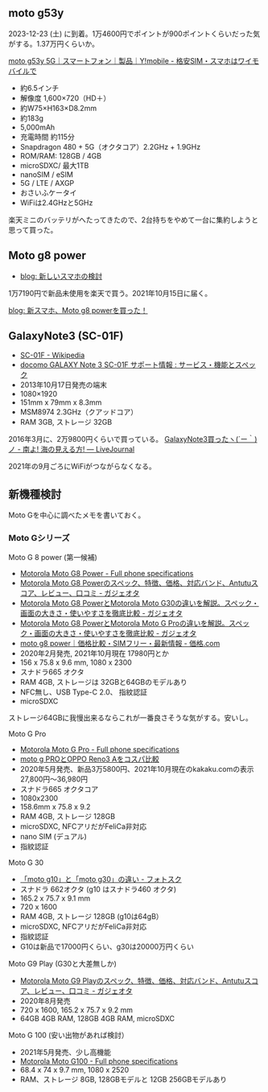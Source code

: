 ## moto g53y

2023-12-23 (土) に到着。1万4600円でポイントが900ポイントくらいだった気がする。1.37万円くらいか。

[moto g53y 5G｜スマートフォン｜製品｜Y!mobile - 格安SIM・スマホはワイモバイルで](https://www.ymobile.jp/lineup/motog53y/)

- 約6.5インチ
- 解像度 	1,600×720（HD＋）
- 約W75×H163×D8.2mm
- 約183g
- 5,000mAh
- 充電時間 約115分
- Snapdragon 480 + 5G（オクタコア）2.2GHz + 1.9GHz
- ROM/RAM: 128GB / 4GB
- microSDXC/ 最大1TB
- nanoSIM / eSIM
- 5G / LTE / AXGP
- おさいふケータイ
- WiFiは2.4GHzと5GHz

楽天ミニのバッテリがへたってきたので、2台持ちをやめて一台に集約しようと思って買った。

## Moto g8 power

- [blog: 新しいスマホの検討](https://karino2.github.io/2021/09/23/new_phone_candidate.html)


1万7190円で新品未使用を楽天で買う。2021年10月15日に届く。

[blog: 新スマホ、Moto g8 powerを買った！](https://karino2.github.io/2021/10/15/moto_g8_power_newphone.html)

## GalaxyNote3 (SC-01F)

- [SC-01F - Wikipedia](https://ja.wikipedia.org/wiki/SC-01F)
- [docomo GALAXY Note 3 SC-01F サポート情報 : サービス・機能とスペック](https://www.nttdocomo.co.jp/support/product/sc01f/spec.html)
- 2013年10月17日発売の端末
- 1080×1920
- 151mm x 79mm x 8.3mm
- MSM8974 2.3GHz（クアッドコア）
- RAM 3GB, ストレージ 32GB

2016年3月に、2万9800円くらいで買っている。 [GalaxyNote3買ったヽ(´ー｀)ノ - 南よ! 海の見える方! — LiveJournal](https://karino2.livejournal.com/394344.html)

2021年の9月ごろにWiFiがつながらなくなる。

## 新機種検討

Moto Gを中心に調べたメモを書いておく。

### Moto Gシリーズ

Moto G 8 power (第一候補)
- [Motorola Moto G8 Power - Full phone specifications](https://www.gsmarena.com/motorola_moto_g8_power-10052.php)
- [Motorola Moto G8 Powerのスペック、特徴、価格、対応バンド、Antutuスコア、レビュー、口コミ - ガジェオタ](https://gajeota.com/device/motorola-moto-g-power)
- [Motorola Moto G8 PowerとMotorola Moto G30の違いを解説。スペック・画面の大きさ・使いやすさを徹底比較 - ガジェオタ](https://gajeota.com/compare/motorola-moto-g-power,motorola-moto-g30)
- [Motorola Moto G8 PowerとMotorola Moto G Proの違いを解説。スペック・画面の大きさ・使いやすさを徹底比較 - ガジェオタ](https://gajeota.com/compare/motorola-moto-g-power,motorola-moto-g-pro)
- [moto g8 power｜価格比較・SIMフリー・最新情報 - 価格.com](https://kakaku.com/keitai/smartphone/model/M0000000780/)
- 2020年2月発売, 2021年10月現在 17980円とか
- 156 x 75.8 x 9.6 mm, 1080 x 2300
- スナドラ665 オクタ
- RAM 4GB, ストレージは 32GBと64GBのモデルあり
- NFC無し、USB Type-C 2.0、 指紋認証
- microSDXC

ストレージ64GBに我慢出来るならこれが一番良さそうな気がする。安いし。

Moto G Pro

- [Motorola Moto G Pro - Full phone specifications](https://www.gsmarena.com/motorola_moto_g_pro-10269.php)
- [moto g PROとOPPO Reno3 Aをコスパ比較](https://momenttech.tokyo/moto-g-pro-oppo-reno3-a/)
- 2020年5月発売、新品3万5800円、2021年10月現在のkakaku.comの表示 27,800円～36,980円
- スナドラ665 オクタコア
- 1080x2300
- 158.6mm x 75.8 x 9.2
- RAM 4GB, ストレージ 128GB
- microSDXC, NFCアリだがFeliCa非対応
- nano SIM (デュアル)
- 指紋認証


Moto G 30

- [「moto g10」と「moto g30」の違い - フォトスク](https://photosku.com/archives/4486/)
- スナドラ 662オクタ (g10 はスナドラ460 オクタ)
- 165.2 x 75.7 x 9.1 mm
- 720 x 1600
- RAM 4GB, ストレージ 128GB (g10は64gB）
- microSDXC, NFCアリだがFeliCa非対応
- 指紋認証
- G10は新品で17000円くらい、g30は20000万円くらい

Moto G9 Play (G30と大差無しか)

- [Motorola Moto G9 Playのスペック、特徴、価格、対応バンド、Antutuスコア、レビュー、口コミ - ガジェオタ](https://gajeota.com/device/motorola-moto-g9-play)
- 2020年8月発売
- 720 x 1600, 165.2 x 75.7 x 9.2 mm 
- 64GB 4GB RAM, 128GB 4GB RAM, microSDXC

Moto G 100 (安い出物があれば検討）

- 2021年5月発売、少し高機能
- [Motorola Moto G100 - Full phone specifications](https://www.gsmarena.com/motorola_moto_g100-10791.php)
- 68.4 x 74 x 9.7 mm, 1080 x 2520
- RAM、ストレージ 8GB, 128GBモデルと 12GB 256GBモデルあり


